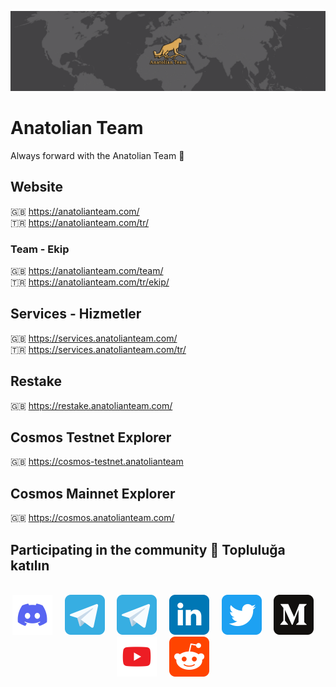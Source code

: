 [![Anatolian-Team-GitHub-Banner](https://github.com/AnatolianTeam/.github/raw/main/profile/static/Anatolian-Team-GitHub-Banner-N.png)](https://anatolianteam.com/)

# Anatolian Team
Always forward with the Anatolian Team 🐆

## Website
🇬🇧 https://anatolianteam.com/ <br />
🇹🇷 https://anatolianteam.com/tr/

### Team - Ekip
🇬🇧 https://anatolianteam.com/team/ <br />
🇹🇷 https://anatolianteam.com/tr/ekip/

## Services - Hizmetler
🇬🇧 https://services.anatolianteam.com/ <br />
🇹🇷 https://services.anatolianteam.com/tr/

## Restake 
🇬🇧 https://restake.anatolianteam.com/

## Cosmos Testnet Explorer
🇬🇧 https://cosmos-testnet.anatolianteam

## Cosmos Mainnet Explorer
🇬🇧 https://cosmos.anatolianteam.com/

## Participating in the community 🙋 Topluluğa katılın

<br/>

<div align="center">
  <a href="https://discord.gg/AnatolianTeam#9538"><img src="https://github.com/AnatolianTeam/.github/raw/main/profile/static/discord.svg" width="64" /></a>
  &nbsp; &nbsp;
  <a href="https://t.me/AnatolianTeamduyuru"><img src="https://github.com/AnatolianTeam/.github/raw/main/profile/static/telegram.svg" width="64" /></a>
  &nbsp; &nbsp;
  <a href="https://t.me/AnatolianTeam"><img src="https://github.com/AnatolianTeam/.github/raw/main/profile/static/telegram.svg" width="64" /></a>
  &nbsp; &nbsp;
  <a href="https://www.linkedin.com/company/anatolianteam"><img src="https://github.com/AnatolianTeam/.github/raw/main/profile/static/linkedin.svg" width="64" /></a>
  &nbsp; &nbsp;
  <a href="https://twitter.com/AnatolianTeam"><img src="https://github.com/AnatolianTeam/.github/raw/main/profile/static/twitter.svg" width="64" /></a>
  &nbsp; &nbsp;
  <a href="https://medium.com/AnatolianTeam"><img src="https://github.com/AnatolianTeam/.github/raw/main/profile/static/medium.svg" width="64" /></a>
  &nbsp; &nbsp;
  <a href="https://www.youtube.com/@AnatolianTeam"><img src="https://github.com/AnatolianTeam/.github/raw/main/profile/static/youtube.svg" width="64" /></a>
  &nbsp; &nbsp;
  <a href="https://www.reddit.com/r/AnatolianTeam" target="_blank" rel="noopener noreferrer"><img src="https://github.com/AnatolianTeam/.github/raw/main/profile/static/reddit.svg" width="64" /></a>  
  &nbsp; &nbsp;
</div>

